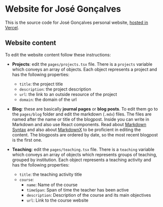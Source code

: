 # Website for José Gonçalves

This is the source code for José Gonçalves personal website, [hosted in Vercel](https://jagoncal.vercel.app).

## Website content

To edit the website content follow these instructions:

- **Projects**: edit the `pages/projects.tsx` file. There is a `projects` variable which conveys an array of objects. Each object represents a project and has the following properties:

  - `title`: the project title
  - `description`: the project description
  - `url`: the link to an outside resource of the project
  - `domain`: the domain of the url

- **Blog**: these are basically **journal pages** or **blog posts**. To edit them go to the `pages/blog` folder and edit the markdown (`.mdx`) files. The files are named after the name or title of the blogpost. Inside you can write in Markdown and also use React components. Read about [Markdown Syntax](https://www.markdownguide.org/cheat-sheet/) and also about [MarkdownX](https://mdxjs.com/guides/gfm/) to be proficient in editing the content. The blogposts are ordered by date, so the most recent blogpost is the first one.

- **Teaching**: edit the `pages/teaching.tsx` file. There is a `teaching` variable which conveys an array of objects which represents groups of teaching, grouped by institution. Each object represents a teaching activity and has the following properties:

  - `title`: the teaching activity title
  - `course`:
    - `name`: Name of the course
    - `timeSpan`: Span of time the teacher has been active
    - `description`: Description of the course and its main objectives
    - `url`: Link to the course website
